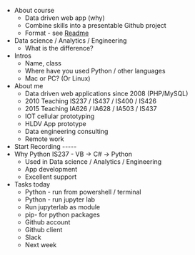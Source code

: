 - About course
    - Data driven web app (why)
    - Combine skills into a presentable Github project
    - Format - see <a href="Readme.md">Readme</a>
- Data science / Analytics / Engineering
    - What is the difference?
- Intros
    - Name, class
    - Where have you used Python / other languages
    - Mac or PC? (Or Linux)
- About me
    - Data driven web applications since 2008 (PHP/MySQL)
    - 2010 Teaching IS237 / IS437 / IS400 / IS426
    - 2015 Teaching IA626 / IA628 / IA503 / IS437
    - IOT cellular prototyping
    - HLDV App prototype
    - Data engineering consulting
    - Remote work
- Start Recording -----
- Why Python IS237 - VB -> C# -> Python
    - Used in Data science / Analytics / Engineering
    - App development
    - Excellent support
- Tasks today
    - Python - run from powershell / terminal
    - Python - run jupyter lab
    - Run jupyterlab as module 
    - pip- for python packages
    - Github account
    - Github client
    - Slack
    - Next week
    
    
    